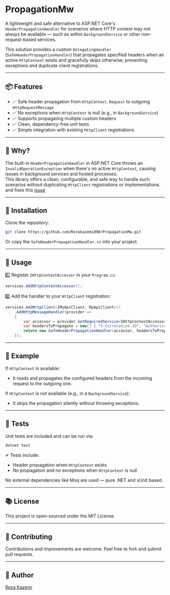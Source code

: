 # PropagationMw

A lightweight and safe alternative to ASP.NET Core's `HeaderPropagationHandler` for scenarios where HTTP context may not always be available — such as within `BackgroundService` or other non-request-based services.

This solution provides a custom `DelegatingHandler` (`SafeHeaderPropagationHandler`) that propagates specified headers when an active `HttpContext` exists and gracefully skips otherwise, preventing exceptions and duplicate client registrations.

---

## 📦 Features

- ✅ Safe header propagation from `HttpContext.Request` to outgoing `HttpRequestMessage`
- ✅ No exceptions when `HttpContext` is null (e.g., in `BackgroundService`)
- ✅ Supports propagating multiple custom headers
- ✅ Clean, dependency-free unit tests
- ✅ Simple integration with existing `HttpClient` registrations

---


## 📌 Why?

The built-in `HeaderPropagationHandler` in ASP.NET Core throws an `InvalidOperationException` when there's no active `HttpContext`, causing issues in background services and hosted processes.  
This library offers a clean, configurable, and safe way to handle such scenarios without duplicating `HttpClient` registrations or implementations.
and fixes this [issue](https://github.com/dotnet/aspnetcore/issues/12169)

---

## 🚀 Installation

Clone the repository:
```bash
git clone https://github.com/Rezakazemi890/PropagationMw.git
```

Or copy the `SafeHeaderPropagationHandler.cs` into your project.

---

## 🔧 Usage

1️⃣ Register `IHttpContextAccessor` in your `Program.cs`:

```csharp
services.AddHttpContextAccessor();
```

2️⃣ Add the handler to your `HttpClient` registration:

```csharp
services.AddHttpClient<IMyApiClient, MyApiClient>()
    .AddHttpMessageHandler(provider =>
    {
        var accessor = provider.GetRequiredService<IHttpContextAccessor>();
        var headersToPropagate = new[] { "X-Correlation-ID", "Authorization" };
        return new SafeHeaderPropagationHandler(accessor, headersToPropagate);
    });
```

---

## 📜 Example

If `HttpContext` is available:
- It reads and propagates the configured headers from the incoming request to the outgoing one.

If `HttpContext` is not available (e.g., in a `BackgroundService`):
- It skips the propagation silently without throwing exceptions.

---

## 🧪 Tests

Unit tests are included and can be run via:

```bash
dotnet test
```

✔ Tests include:
- Header propagation when `HttpContext` exists
- No propagation and no exceptions when `HttpContext` is null

No external dependencies like Moq are used — pure .NET and xUnit based.

---

## 📚 License

This project is open-sourced under the MIT License.

---

## 🙌 Contributing

Contributions and improvements are welcome. Feel free to fork and submit pull requests.

---

## 📎 Author

[Reza Kazemi](https://github.com/Rezakazemi890)
